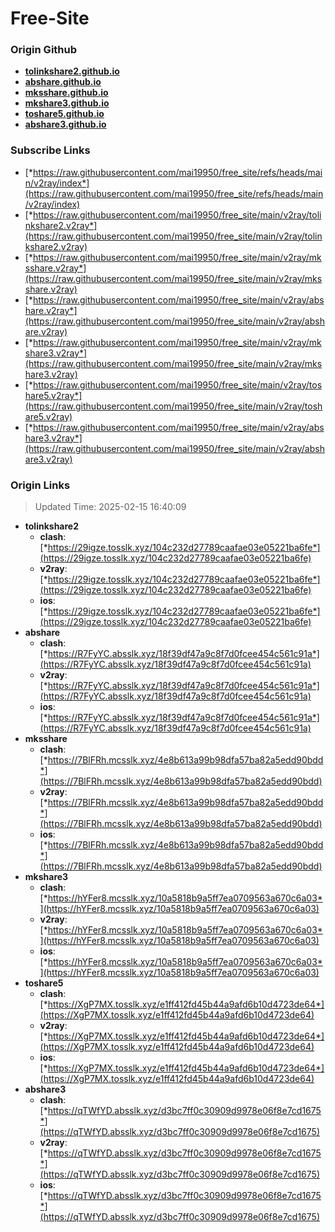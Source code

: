 # Free-Site

### Origin Github

- [**tolinkshare2.github.io**](https://github.com/tolinkshare2/tolinkshare2.github.io)
- [**abshare.github.io**](https://github.com/abshare/abshare.github.io)
- [**mksshare.github.io**](https://github.com/mksshare/mksshare.github.io)
- [**mkshare3.github.io**](https://github.com/mkshare3/mkshare3.github.io)
- [**toshare5.github.io**](https://github.com/toshare5/toshare5.github.io)
- [**abshare3.github.io**](https://github.com/abshare3/abshare3.github.io)

### Subscribe Links

- [*https://raw.githubusercontent.com/mai19950/free_site/refs/heads/main/v2ray/index*](https://raw.githubusercontent.com/mai19950/free_site/refs/heads/main/v2ray/index)
- [*https://raw.githubusercontent.com/mai19950/free_site/main/v2ray/tolinkshare2.v2ray*](https://raw.githubusercontent.com/mai19950/free_site/main/v2ray/tolinkshare2.v2ray)
- [*https://raw.githubusercontent.com/mai19950/free_site/main/v2ray/mksshare.v2ray*](https://raw.githubusercontent.com/mai19950/free_site/main/v2ray/mksshare.v2ray)
- [*https://raw.githubusercontent.com/mai19950/free_site/main/v2ray/abshare.v2ray*](https://raw.githubusercontent.com/mai19950/free_site/main/v2ray/abshare.v2ray)
- [*https://raw.githubusercontent.com/mai19950/free_site/main/v2ray/mkshare3.v2ray*](https://raw.githubusercontent.com/mai19950/free_site/main/v2ray/mkshare3.v2ray)
- [*https://raw.githubusercontent.com/mai19950/free_site/main/v2ray/toshare5.v2ray*](https://raw.githubusercontent.com/mai19950/free_site/main/v2ray/toshare5.v2ray)
- [*https://raw.githubusercontent.com/mai19950/free_site/main/v2ray/abshare3.v2ray*](https://raw.githubusercontent.com/mai19950/free_site/main/v2ray/abshare3.v2ray)

### Origin Links

> Updated Time: 2025-02-15 16:40:09

- **tolinkshare2**
  - **clash**: [*https://29igze.tosslk.xyz/104c232d27789caafae03e05221ba6fe*](https://29igze.tosslk.xyz/104c232d27789caafae03e05221ba6fe)
  - **v2ray**: [*https://29igze.tosslk.xyz/104c232d27789caafae03e05221ba6fe*](https://29igze.tosslk.xyz/104c232d27789caafae03e05221ba6fe)
  - **ios**: [*https://29igze.tosslk.xyz/104c232d27789caafae03e05221ba6fe*](https://29igze.tosslk.xyz/104c232d27789caafae03e05221ba6fe)
- **abshare**
  - **clash**: [*https://R7FyYC.absslk.xyz/18f39df47a9c8f7d0fcee454c561c91a*](https://R7FyYC.absslk.xyz/18f39df47a9c8f7d0fcee454c561c91a)
  - **v2ray**: [*https://R7FyYC.absslk.xyz/18f39df47a9c8f7d0fcee454c561c91a*](https://R7FyYC.absslk.xyz/18f39df47a9c8f7d0fcee454c561c91a)
  - **ios**: [*https://R7FyYC.absslk.xyz/18f39df47a9c8f7d0fcee454c561c91a*](https://R7FyYC.absslk.xyz/18f39df47a9c8f7d0fcee454c561c91a)
- **mksshare**
  - **clash**: [*https://7BlFRh.mcsslk.xyz/4e8b613a99b98dfa57ba82a5edd90bdd*](https://7BlFRh.mcsslk.xyz/4e8b613a99b98dfa57ba82a5edd90bdd)
  - **v2ray**: [*https://7BlFRh.mcsslk.xyz/4e8b613a99b98dfa57ba82a5edd90bdd*](https://7BlFRh.mcsslk.xyz/4e8b613a99b98dfa57ba82a5edd90bdd)
  - **ios**: [*https://7BlFRh.mcsslk.xyz/4e8b613a99b98dfa57ba82a5edd90bdd*](https://7BlFRh.mcsslk.xyz/4e8b613a99b98dfa57ba82a5edd90bdd)
- **mkshare3**
  - **clash**: [*https://hYFer8.mcsslk.xyz/10a5818b9a5ff7ea0709563a670c6a03*](https://hYFer8.mcsslk.xyz/10a5818b9a5ff7ea0709563a670c6a03)
  - **v2ray**: [*https://hYFer8.mcsslk.xyz/10a5818b9a5ff7ea0709563a670c6a03*](https://hYFer8.mcsslk.xyz/10a5818b9a5ff7ea0709563a670c6a03)
  - **ios**: [*https://hYFer8.mcsslk.xyz/10a5818b9a5ff7ea0709563a670c6a03*](https://hYFer8.mcsslk.xyz/10a5818b9a5ff7ea0709563a670c6a03)
- **toshare5**
  - **clash**: [*https://XgP7MX.tosslk.xyz/e1ff412fd45b44a9afd6b10d4723de64*](https://XgP7MX.tosslk.xyz/e1ff412fd45b44a9afd6b10d4723de64)
  - **v2ray**: [*https://XgP7MX.tosslk.xyz/e1ff412fd45b44a9afd6b10d4723de64*](https://XgP7MX.tosslk.xyz/e1ff412fd45b44a9afd6b10d4723de64)
  - **ios**: [*https://XgP7MX.tosslk.xyz/e1ff412fd45b44a9afd6b10d4723de64*](https://XgP7MX.tosslk.xyz/e1ff412fd45b44a9afd6b10d4723de64)
- **abshare3**
  - **clash**: [*https://qTWfYD.absslk.xyz/d3bc7ff0c30909d9978e06f8e7cd1675*](https://qTWfYD.absslk.xyz/d3bc7ff0c30909d9978e06f8e7cd1675)
  - **v2ray**: [*https://qTWfYD.absslk.xyz/d3bc7ff0c30909d9978e06f8e7cd1675*](https://qTWfYD.absslk.xyz/d3bc7ff0c30909d9978e06f8e7cd1675)
  - **ios**: [*https://qTWfYD.absslk.xyz/d3bc7ff0c30909d9978e06f8e7cd1675*](https://qTWfYD.absslk.xyz/d3bc7ff0c30909d9978e06f8e7cd1675)
